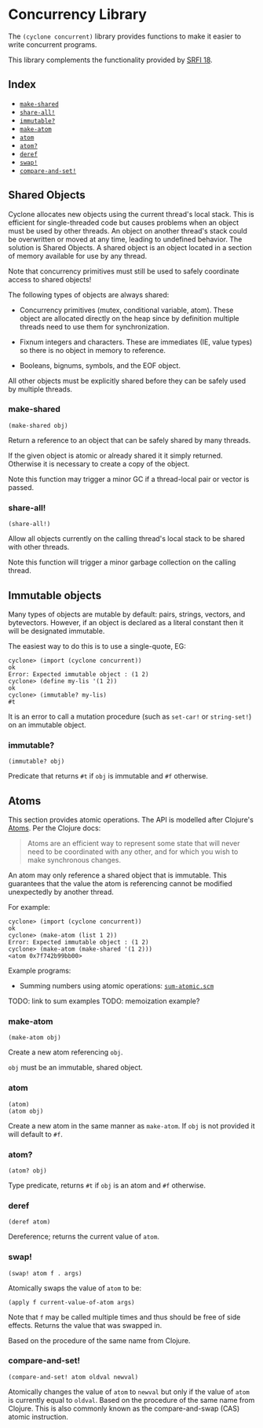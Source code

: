 # Concurrency Library

The `(cyclone concurrent)` library provides functions to make it easier to write concurrent programs.

This library complements the functionality provided by [SRFI 18](../srfi/18.md).

## Index

- [`make-shared`](#make-shared)
- [`share-all!`](#share-all)
- [`immutable?`](#immutable)
- [`make-atom`](#make-atom)
- [`atom`](#atom)
- [`atom?`](#atom-1)
- [`deref`](#deref)
- [`swap!`](#swap)
- [`compare-and-set!`](#compare-and-set)

## Shared Objects

Cyclone allocates new objects using the current thread's local stack. This is efficient for single-threaded code but causes problems when an object must be used by other threads. An object on another thread's stack could be overwritten or moved at any time, leading to undefined behavior. The solution is Shared Objects. A shared object is an object located in a section of memory available for use by any thread.

Note that concurrency primitives must still be used to safely coordinate access to shared objects!

The following types of objects are always shared:

- Concurrency primitives (mutex, conditional variable, atom). These object are allocated directly on the heap since by definition multiple threads need to use them for synchronization.

- Fixnum integers and characters. These are immediates (IE, value types) so there is no object in memory to reference.

- Booleans, bignums, symbols, and the EOF object.

All other objects must be explicitly shared before they can be safely used by multiple threads.

### make-shared

    (make-shared obj)

Return a reference to an object that can be safely shared by many threads.

If the given object is atomic or already shared it it simply returned. Otherwise it is necessary to create a copy of the object.

Note this function may trigger a minor GC if a thread-local pair or vector is passed.

### share-all!

    (share-all!)

Allow all objects currently on the calling thread's local stack to be shared with other threads.

Note this function will trigger a minor garbage collection on the calling thread.

## Immutable objects

Many types of objects are mutable by default: pairs, strings, vectors, and bytevectors. However, if an object is declared as a literal constant then it will be designated immutable. 

The easiest way to do this is to use a single-quote, EG:

    cyclone> (import (cyclone concurrent))
    ok
    Error: Expected immutable object : (1 2)
    cyclone> (define my-lis '(1 2))
    ok
    cyclone> (immutable? my-lis)
    #t

It is an error to call a mutation procedure (such as `set-car!` or `string-set!`) on an immutable object.

### immutable? 

    (immutable? obj)

Predicate that returns `#t` if `obj` is immutable and `#f` otherwise.

## Atoms

This section provides atomic operations. The API is modelled after Clojure's [Atoms](https://clojure.org/reference/atoms). Per the Clojure docs:

> Atoms are an efficient way to represent some state that will never need to be coordinated with any other, and for which you wish to make synchronous changes.

An atom may only reference a shared object that is immutable. This guarantees that the value the atom is referencing cannot be modified unexpectedly by another thread.

For example:

    cyclone> (import (cyclone concurrent))
    ok
    cyclone> (make-atom (list 1 2))
    Error: Expected immutable object : (1 2)
    cyclone> (make-atom (make-shared '(1 2)))
    <atom 0x7f742b99bb00>

Example programs:

- Summing numbers using atomic operations: [`sum-atomic.scm`](../../../examples/threading/sum-atomic.scm)

TODO: link to sum examples
TODO: memoization example?

### make-atom

    (make-atom obj)

Create a new atom referencing `obj`.

`obj` must be an immutable, shared object.

### atom

    (atom)
    (atom obj)

Create a new atom in the same manner as `make-atom`. If `obj` is not provided it will default to `#f`.

### atom?

    (atom? obj)

Type predicate, returns `#t` if `obj` is an atom and `#f` otherwise.

### deref

    (deref atom)

Dereference; returns the current value of `atom`. 

### swap!

    (swap! atom f . args)

Atomically swaps the value of `atom` to be:

    (apply f current-value-of-atom args) 
    
Note that `f` may be called multiple times and thus should be free of side effects. Returns the value that was swapped in.

Based on the procedure of the same name from Clojure.

### compare-and-set!

    (compare-and-set! atom oldval newval)

Atomically changes the value of `atom` to `newval` but only if the value of `atom` is currently equal to `oldval`. Based on the procedure of the same name from Clojure. This is also commonly known as the compare-and-swap (CAS) atomic instruction.

